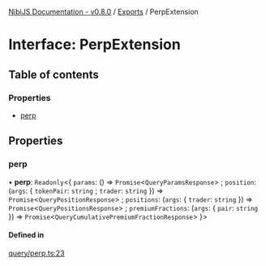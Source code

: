 [NibiJS Documentation - v0.8.0](../intro.md) / [Exports](../modules.md) / PerpExtension

# Interface: PerpExtension

## Table of contents

### Properties

- [perp](PerpExtension.md#perp)

## Properties

### perp

• **perp**: `Readonly`<{ `params`: () => `Promise`<`QueryParamsResponse`\> ; `position`: (`args`: { `tokenPair`: `string` ; `trader`: `string`  }) => `Promise`<`QueryPositionResponse`\> ; `positions`: (`args`: { `trader`: `string`  }) => `Promise`<`QueryPositionsResponse`\> ; `premiumFractions`: (`args`: { `pair`: `string`  }) => `Promise`<`QueryCumulativePremiumFractionResponse`\>  }\>

#### Defined in

[query/perp.ts:23](https://github.com/NibiruChain/ts-sdk/blob/e7479e8/packages/nibijs/src/query/perp.ts#L23)

